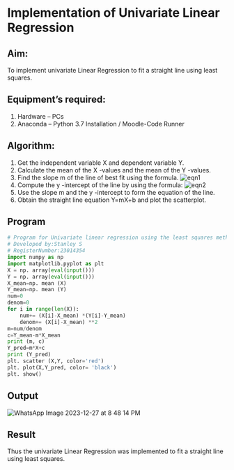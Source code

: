 # Implementation of Univariate Linear Regression
## Aim:
To implement univariate Linear Regression to fit a straight line using least squares.
## Equipment’s required:
1.	Hardware – PCs
2.	Anaconda – Python 3.7 Installation / Moodle-Code Runner
## Algorithm:
1.	Get the independent variable X and dependent variable Y.
2.	Calculate the mean of the X -values and the mean of the Y -values.
3.	Find the slope m of the line of best fit using the formula.
 ![eqn1](./eq1.jpg)
4.	Compute the y -intercept of the line by using the formula:
![eqn2](./eq2.jpg)  
5.	Use the slope m and the y -intercept to form the equation of the line.
6.	Obtain the straight line equation Y=mX+b and plot the scatterplot.
## Program
```Python
# Program for Univariate linear regression using the least squares method.
# Developed by:Stanley S
# RegisterNumber:23014354
import numpy as np 
import matplotlib.pyplot as plt
X = np. array(eval(input()))
Y = np. array(eval(input()))
X_mean=np. mean (X)
Y_mean=np. mean (Y)
num=0
denom=0
for i in range(len(X)):
    num+= (X[i]-X_mean) *(Y[i]-Y_mean)
    denom+= (X[i]-X_mean) **2
m=num/denom 
c=Y_mean-m*X_mean
print (m, c)
Y_pred=m*X+c
print (Y_pred)
plt. scatter (X,Y, color='red')
plt. plot(X,Y_pred, color= 'black')
plt. show()
```
## Output
![WhatsApp Image 2023-12-27 at 8 48 14 PM](https://github.com/STANLEY-13/Univariate-Linear-Regression/assets/148198816/403bc522-e52a-49d9-bc2b-c609c44f6714)

## Result
Thus the univariate Linear Regression was implemented to fit a straight line using least squares.

